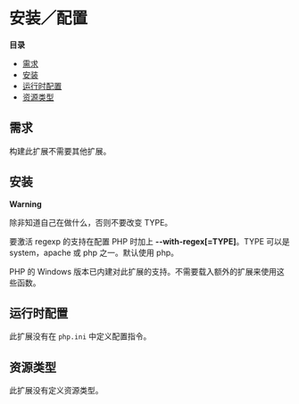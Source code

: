 安装／配置
==========

**目录**

-   [需求](/regex/setup.html#需求)
-   [安装](/regex/setup.html#安装)
-   [运行时配置](/regex/setup.html#运行时配置)
-   [资源类型](/regex/setup.html#资源类型)

需求
----

构建此扩展不需要其他扩展。

安装
----

**Warning**

除非知道自己在做什么，否则不要改变 TYPE。

要激活 regexp 的支持在配置 PHP 时加上 **--with-regex\[=TYPE\]**。TYPE
可以是 system，apache 或 php 之一。默认使用 php。

PHP 的 Windows
版本已内建对此扩展的支持。不需要载入额外的扩展来使用这些函数。

运行时配置
----------

此扩展没有在 `php.ini` 中定义配置指令。

资源类型
--------

此扩展没有定义资源类型。
